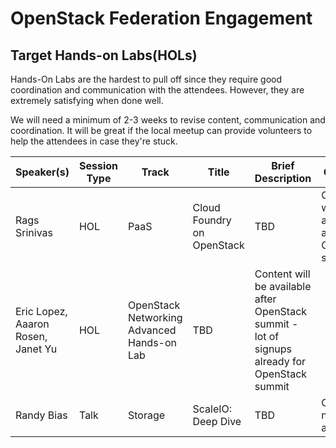 # OpenStack Federation Engagement

## Target Hands-on Labs(HOLs)

Hands-On Labs are the hardest to pull off since they require good coordination and communication with the attendees. However, they are extremely satisfying when done well. 

We will need a minimum of 2-3 weeks to revise content, communication and coordination. It will be great if the local meetup can provide volunteers to help the attendees in case they're stuck.


| Speaker(s)| Session Type |	Track |Title |Brief Description| Comment|
| ------------- |-------------| -----| ------| ---|----|
|Rags Srinivas|	HOL|	PaaS|	Cloud Foundry on OpenStack | TBD| Content will be available after OpenStack summit|
|Eric Lopez, Aaaron Rosen, Janet Yu| HOL | OpenStack Networking Advanced Hands-on Lab | TBD| Content will be available after OpenStack summit - lot of signups already for OpenStack summit|
|Randy Bias| Talk| Storage| ScaleIO: Deep Dive| TBD|Content not available|
